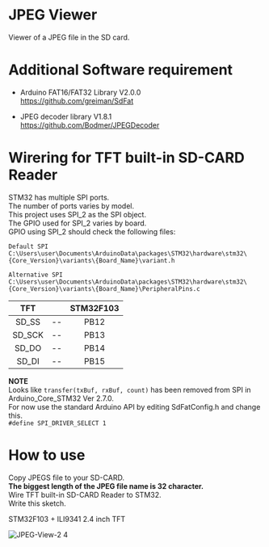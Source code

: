 # JPEG Viewer    

Viewer of a JPEG file in the SD card.   

# Additional Software requirement    

- Arduino FAT16/FAT32 Library V2.0.0   
https://github.com/greiman/SdFat   

- JPEG decoder library V1.8.1   
https://github.com/Bodmer/JPEGDecoder   

# Wirering for TFT built-in SD-CARD Reader   
STM32 has multiple SPI ports.   
The number of ports varies by model.   
This project uses SPI_2 as the SPI object.   
The GPIO used for SPI_2 varies by board.   
GPIO using SPI_2 should check the following files:   
```
Default SPI
C:\Users\user\Documents\ArduinoData\packages\STM32\hardware\stm32\{Core_Version}\variants\{Board_Name}\variant.h

Alternative SPI
C:\Users\user\Documents\ArduinoData\packages\STM32\hardware\stm32\{Core_Version}\variants\{Board_Name}\PeripheralPins.c
```

|TFT||STM32F103|
|:-:|:-:|:-:|
|SD_SS|--|PB12|
|SD_SCK|--|PB13|
|SD_DO|--|PB14|
|SD_DI|--|PB15|

__NOTE__   
Looks like ```transfer(txBuf, rxBuf, count)``` has been removed from SPI in Arduino_Core_STM32 Ver 2.7.0.   
For now use the standard Arduino API by editing SdFatConfig.h and change this.   
```#define SPI_DRIVER_SELECT 1```

# How to use    

Copy JPEGS file to your SD-CARD.   
__The biggest length of the JPEG file name is 32 character.__   
Wire TFT built-in SD-CARD Reader to STM32.   
Write this sketch.   

STM32F103 + ILI9341 2.4 inch TFT

![JPEG-View-2 4](https://user-images.githubusercontent.com/6020549/77842950-43ef0f00-71d3-11ea-8b09-4ac20095e6b3.JPG)

